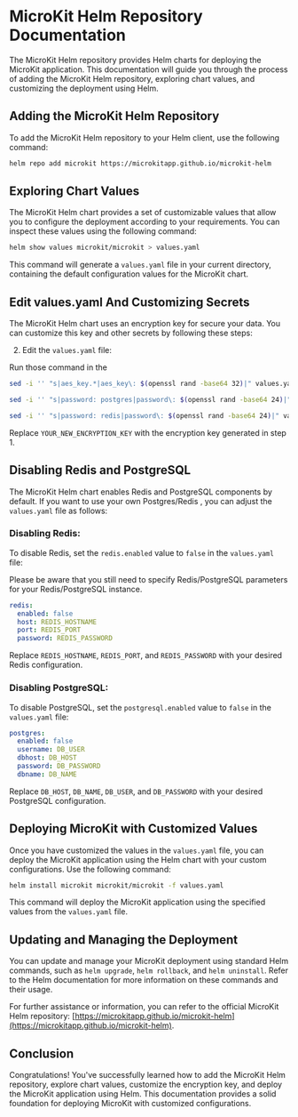 # MicroKit Helm Repository Documentation

The MicroKit Helm repository provides Helm charts for deploying the MicroKit application. This documentation will guide you through the process of adding the MicroKit Helm repository, exploring chart values, and customizing the deployment using Helm.

## Adding the MicroKit Helm Repository

To add the MicroKit Helm repository to your Helm client, use the following command:

```bash
helm repo add microkit https://microkitapp.github.io/microkit-helm
```

## Exploring Chart Values

The MicroKit Helm chart provides a set of customizable values that allow you to configure the deployment according to your requirements. You can inspect these values using the following command:

```bash
helm show values microkit/microkit > values.yaml
```

This command will generate a `values.yaml` file in your current directory, containing the default configuration values for the MicroKit chart.

## Edit values.yaml And Customizing Secrets

The MicroKit Helm chart uses an encryption key for secure your data. You can customize this key and other secrets by following these steps:



2. Edit the `values.yaml` file:

Run those command in the 
```bash
sed -i '' "s|aes_key.*|aes_key\: $(openssl rand -base64 32)|" values.yaml

sed -i '' "s|password: postgres|password\: $(openssl rand -base64 24)|" values.yaml

sed -i '' "s|password: redis|password\: $(openssl rand -base64 24)|" values.yaml
```

Replace `YOUR_NEW_ENCRYPTION_KEY` with the encryption key generated in step 1.

## Disabling Redis and PostgreSQL

The MicroKit Helm chart enables Redis and PostgreSQL components by default. If you want to use your own Postgres/Redis , you can adjust the `values.yaml` file as follows:

### Disabling Redis:

To disable Redis, set the `redis.enabled` value to `false` in the `values.yaml` file:

Please be aware that you still need to specify Redis/PostgreSQL parameters for your Redis/PostgreSQL instance.


```yaml
redis:
  enabled: false
  host: REDIS_HOSTNAME
  port: REDIS_PORT
  password: REDIS_PASSWORD
```
Replace `REDIS_HOSTNAME`, `REDIS_PORT`, and `REDIS_PASSWORD` with your desired Redis configuration.

### Disabling PostgreSQL:

To disable PostgreSQL, set the `postgresql.enabled` value to `false` in the `values.yaml` file:

```yaml
postgres:
  enabled: false
  username: DB_USER
  dbhost: DB_HOST
  password: DB_PASSWORD 
  dbname: DB_NAME
```



Replace `DB_HOST`, `DB_NAME`, `DB_USER`, and `DB_PASSWORD` with your desired PostgreSQL configuration.



## Deploying MicroKit with Customized Values

Once you have customized the values in the `values.yaml` file, you can deploy the MicroKit application using the Helm chart with your custom configurations. Use the following command:

```bash
helm install microkit microkit/microkit -f values.yaml
```

This command will deploy the MicroKit application using the specified values from the `values.yaml` file.

## Updating and Managing the Deployment

You can update and manage your MicroKit deployment using standard Helm commands, such as `helm upgrade`, `helm rollback`, and `helm uninstall`. Refer to the Helm documentation for more information on these commands and their usage.

For further assistance or information, you can refer to the official MicroKit Helm repository: [https://microkitapp.github.io/microkit-helm](https://microkitapp.github.io/microkit-helm).

## Conclusion

Congratulations! You've successfully learned how to add the MicroKit Helm repository, explore chart values, customize the encryption key, and deploy the MicroKit application using Helm. This documentation provides a solid foundation for deploying MicroKit with customized configurations.